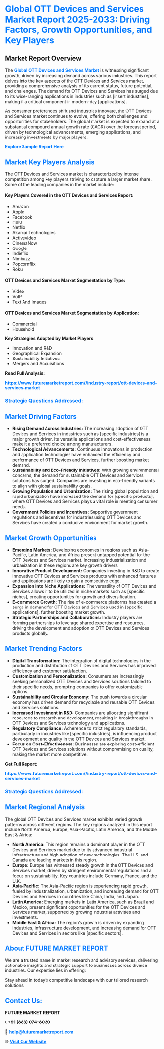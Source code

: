 <h1 style="color: #007BFF;">Global OTT Devices and Services Market Report 2025-2033: Driving Factors, Growth Opportunities, and Key Players</h1>

<section id="overview">
<h2>Market Report Overview</h2>
<p>The <a href="https://www.futuremarketreport.com//industry-report/ott-devices-and-services-market" style="color: #007BFF; text-decoration: none;"><strong>Global OTT Devices and Services Market</strong></a> is witnessing significant growth, driven by increasing demand across various industries. This report delves into the key aspects of the OTT Devices and Services market, providing a comprehensive analysis of its current status, future potential, and challenges. The demand for OTT Devices and Services has surged due to its wide-ranging applications in industries such as [insert industries], making it a critical component in modern-day [applications].</p>
<p>As consumer preferences shift and industries innovate, the OTT Devices and Services market continues to evolve, offering both challenges and opportunities for stakeholders. The global market is expected to expand at a substantial compound annual growth rate (CAGR) over the forecast period, driven by technological advancements, emerging applications, and increasing investments by major players.</p>
</section>

<section id="overview">
<p><a href="https://www.futuremarketreport.com//request-sample/reportId=50815" style="color: #007BFF; text-decoration: none;"><strong>Explore Sample Report Here</strong></a></p>
</section>

<section id="key-players">
<h2 style="color: #007BFF;">Market Key Players Analysis</h2>
<p>The OTT Devices and Services market is characterized by intense competition among key players striving to capture a larger market share. Some of the leading companies in the market include:</p>
<h4>Key Players Covered in the OTT Devices and Services Report:</h4>
<ul><li>Amazon</li><li>Apple</li><li>Facebook</li><li>Hulu</li><li>Netflix</li><li>Akamai Technologies</li><li>Activevideo</li><li>CinemaNow</li><li>Google</li><li>Indieflix</li><li>Nimbuzz</li><li>Popcornflix</li><li>Roku</li></ul>
<h4>OTT Devices and Services Market Segmentation by Type:</h4>
<ul><li>Video</li><li>VoIP</li><li>Text And Images</li></ul>

<h4>OTT Devices and Services Market Segmentation by Application:</h4>
<ul><li>Commercial</li><li>Household</li></ul>
<p><strong>Key Strategies Adopted by Market Players:</strong></p>
<ul>
<li>Innovation and R&D</li>
<li>Geographical Expansion</li>
<li>Sustainability Initiatives</li>
<li>Mergers and Acquisitions</li>
</ul>
</section>

<section>
<p><strong>Read Full Analysis: </strong></p><a href="https://www.futuremarketreport.com//industry-report/ott-devices-and-services-market" style="color: #007BFF; text-decoration: none;"><strong>https://www.futuremarketreport.com//industry-report/ott-devices-and-services-market</strong></a>
<h3 style="color: #007BFF;">Strategic Questions Addressed:</h3>
</section>

<section id="driving-factors">
<h2 style="color: #007BFF;">Market Driving Factors</h2>
<ul>
<li><strong>Rising Demand Across Industries:</strong> The increasing adoption of OTT Devices and Services in industries such as [specific industries] is a major growth driver. Its versatile applications and cost-effectiveness make it a preferred choice among manufacturers.</li>
<li><strong>Technological Advancements:</strong> Continuous innovations in production and application technologies have enhanced the efficiency and performance of OTT Devices and Services, further boosting market demand.</li>
<li><strong>Sustainability and Eco-Friendly Initiatives:</strong> With growing environmental concerns, the demand for sustainable OTT Devices and Services solutions has surged. Companies are investing in eco-friendly variants to align with global sustainability goals.</li>
<li><strong>Growing Population and Urbanization:</strong> The rising global population and rapid urbanization have increased the demand for [specific products], where OTT Devices and Services plays a vital role in meeting consumer needs.</li>
<li><strong>Government Policies and Incentives:</strong> Supportive government regulations and incentives for industries using OTT Devices and Services have created a conducive environment for market growth.</li>
</ul>
</section>

<section id="growth-opportunities">
<h2 style="color: #007BFF;">Market Growth Opportunities</h2>
<ul>
<li><strong>Emerging Markets:</strong> Developing economies in regions such as Asia-Pacific, Latin America, and Africa present untapped potential for the OTT Devices and Services market. Increasing industrialization and urbanization in these regions are key growth drivers.</li>
<li><strong>Innovative Product Development:</strong> Companies investing in R&D to create innovative OTT Devices and Services products with enhanced features and applications are likely to gain a competitive edge.</li>
<li><strong>Expansion into Niche Applications:</strong> The versatility of OTT Devices and Services allows it to be utilized in niche markets such as [specific niches], creating opportunities for growth and diversification.</li>
<li><strong>E-commerce Growth:</strong> The rise of e-commerce platforms has created a surge in demand for OTT Devices and Services used in [specific applications], further boosting market growth.</li>
<li><strong>Strategic Partnerships and Collaborations:</strong> Industry players are forming partnerships to leverage shared expertise and resources, driving the development and adoption of OTT Devices and Services products globally.</li>
</ul>
</section>

<section id="trending-factors">
<h2 style="color: #007BFF;">Market Trending Factors</h2>
<ul>
<li><strong>Digital Transformation:</strong> The integration of digital technologies in the production and distribution of OTT Devices and Services has improved efficiency and customer satisfaction.</li>
<li><strong>Customization and Personalization:</strong> Consumers are increasingly seeking personalized OTT Devices and Services solutions tailored to their specific needs, prompting companies to offer customizable options.</li>
<li><strong>Sustainability and Circular Economy:</strong> The push towards a circular economy has driven demand for recyclable and reusable OTT Devices and Services solutions.</li>
<li><strong>Increased Investment in R&D:</strong> Companies are allocating significant resources to research and development, resulting in breakthroughs in OTT Devices and Services technology and applications.</li>
<li><strong>Regulatory Compliance:</strong> Adherence to strict regulatory standards, particularly in industries like [specific industries], is influencing product development and quality in the OTT Devices and Services market.</li>
<li><strong>Focus on Cost-Effectiveness:</strong> Businesses are exploring cost-efficient OTT Devices and Services solutions without compromising on quality, making the market more competitive.</li>
</ul>
</section>

<section>
<p><strong>Get Full Report: </strong></p><a href="https://www.futuremarketreport.com//industry-report/ott-devices-and-services-market" style="color: #007BFF; text-decoration: none;"><strong>https://www.futuremarketreport.com//industry-report/ott-devices-and-services-market</strong></a>
<h3 style="color: #007BFF;">Strategic Questions Addressed:</h3>
</section>


<section id="regional-analysis">
<h2 style="color: #007BFF;">Market Regional Analysis</h2>
<p>The global OTT Devices and Services market exhibits varied growth patterns across different regions. The key regions analyzed in this report include North America, Europe, Asia-Pacific, Latin America, and the Middle East & Africa:</p>
<ul>
<li><strong>North America:</strong> This region remains a dominant player in the OTT Devices and Services market due to its advanced industrial infrastructure and high adoption of new technologies. The U.S. and Canada are leading markets in this region.</li>
<li><strong>Europe:</strong> Europe has witnessed steady growth in the OTT Devices and Services market, driven by stringent environmental regulations and a focus on sustainability. Key countries include Germany, France, and the U.K.</li>
<li><strong>Asia-Pacific:</strong> The Asia-Pacific region is experiencing rapid growth, fueled by industrialization, urbanization, and increasing demand for OTT Devices and Services in countries like China, India, and Japan.</li>
<li><strong>Latin America:</strong> Emerging markets in Latin America, such as Brazil and Mexico, present significant opportunities for the OTT Devices and Services market, supported by growing industrial activities and investments.</li>
<li><strong>Middle East & Africa:</strong> The region’s growth is driven by expanding industries, infrastructure development, and increasing demand for OTT Devices and Services in sectors like [specific sectors].</li>
</ul>
</section>

<footer>
<h2 style="color: #007BFF;">About FUTURE MARKET REPORT</h2>
<p>We are a trusted name in market research and advisory services, delivering actionable insights and strategic support to businesses across diverse industries. Our expertise lies in offering:</p>

<p>Stay ahead in today’s competitive landscape with our tailored research solutions.</p>

<h2 style="color: #007BFF;">Contact Us:</h2>
<p><strong>FUTURE MARKET REPORT</strong></p>
<p>📞 <strong>+91 (883) 074-8030</strong></p>
<p>📧 <strong><a href="mailto:help@futuremarketreport.com" style="color: #007BFF;">help@futuremarketreport.com</a></strong></p>
<p>🌐 <strong><a href="https://www.futuremarketreport.com/" style="color: #007BFF;">Visit Our Website</a></strong></p>
</footer>